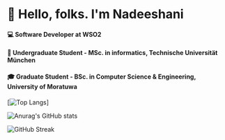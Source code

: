 # 👋  Hello, folks. I'm Nadeeshani

  #### :computer: Software Developer at WSO2 
  #### :book:  Undergraduate Student - MSc. in informatics, Technische Universität München
  #### :mortar_board:  Graduate Student - BSc. in Computer Science & Engineering, University of Moratuwa

[![Top Langs](https://github-readme-stats.vercel.app/api/top-langs/?username=WilliamANadeeshani&langs_count=8&count_private=true&show_icons=true&layout=compact&theme=nightowl)]

![Anurag's GitHub stats](https://github-readme-stats.vercel.app/api?username=WilliamANadeeshani&count_private=true&show_icons=true&theme=nightowl)

![GitHub Streak](https://github-readme-streak-stats.herokuapp.com/?user=WilliamANadeeshani&count_private=true&theme=dark&theme=nightowl)


<!--
**WilliamANadeeshani/WilliamANadeeshani** is a ✨ _special_ ✨ repository because its `README.md` (this file) appears on your GitHub profile.

Here are some ideas to get you started:

- 🔭 I’m currently working on ...
- 🌱 I’m currently learning ...
- 👯 I’m looking to collaborate on ...
- 🤔 I’m looking for help with ...
- 💬 Ask me about ...
- 📫 How to reach me: ...
- 😄 Pronouns: ...
- ⚡ Fun fact: ...
-->

